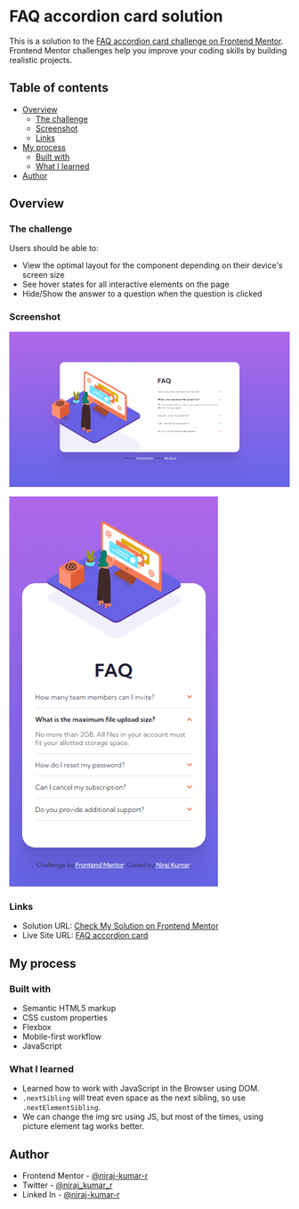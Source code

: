 # FAQ accordion card solution

This is a solution to the [FAQ accordion card challenge on Frontend Mentor](https://www.frontendmentor.io/challenges/faq-accordion-card-XlyjD0Oam). Frontend Mentor challenges help you improve your coding skills by building realistic projects.

## Table of contents

-   [Overview](#overview)
    -   [The challenge](#the-challenge)
    -   [Screenshot](#screenshot)
    -   [Links](#links)
-   [My process](#my-process)
    -   [Built with](#built-with)
    -   [What I learned](#what-i-learned)
-   [Author](#author)

## Overview

### The challenge

Users should be able to:

-   View the optimal layout for the component depending on their device's screen size
-   See hover states for all interactive elements on the page
-   Hide/Show the answer to a question when the question is clicked

### Screenshot

![finished-desktop](design/finished-desktop.png)

![finished-mobile](design/finished-mobile.png)

### Links

-   Solution URL: [Check My Solution on Frontend Mentor](#author)
-   Live Site URL: [FAQ accordion card](https://niraj-faq-accordion-card.netlify.app/)

## My process

### Built with

-   Semantic HTML5 markup
-   CSS custom properties
-   Flexbox
-   Mobile-first workflow
-   JavaScript

### What I learned

-   Learned how to work with JavaScript in the Browser using DOM.
-   `.nextSibling` will treat even space as the next sibling, so use `.nextElementSibling`.
-   We can change the img src using JS, but most of the times, using picture element tag works better.

## Author

<!-- -   Website - [Add your name here](https://www.your-site.com) -->

-   Frontend Mentor - [@niraj-kumar-r](https://www.frontendmentor.io/profile/niraj-kumar-r)
-   Twitter - [@niraj_kumar_r](https://twitter.com/niraj_kumar_r)
-   Linked In - [@niraj-kumar-r](https://www.linkedin.com/in/niraj-kumar-r/)
